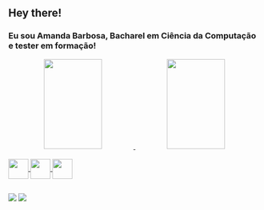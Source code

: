 ## Hey there!

### Eu sou Amanda Barbosa, Bacharel em Ciência da Computação e tester em formação!
<div align="center">
  <a href="https://github.com/amandaolb">
  <img height="180em" width="48%" src="https://github-readme-stats.vercel.app/api?username=amandaolb&show_icons=true&theme=moltack&include_all_commits=true&count_private=true"/>
  <img height="180em" width="48%" src="https://github-readme-stats.vercel.app/api/top-langs/?username=amandaolb&layout=compact&langs_count=7&theme=moltack"/>
</div>
<div style="display: inline_block"><br>
<img height="40" align="center" src="https://cdn.jsdelivr.net/gh/devicons/devicon/icons/java/java-original-wordmark.svg" />
<img height="40" align="center" src="https://cdn.jsdelivr.net/gh/devicons/devicon/icons/mysql/mysql-plain-wordmark.svg" />
<img height="40" align="center" src="https://cdn.jsdelivr.net/gh/devicons/devicon/icons/javascript/javascript-original.svg" />
          


</div>

##

<div> 
  <!-- <a href="https://instagram.com/amanda.olb" target="_blank"><img src="https://img.shields.io/badge/-Instagram-%23E4405F?style=for-the-badge&logo=instagram&logoColor=white" target="_blank"></a> -->
  <a href = "mailto:amandaoliveirabr@gmail.com"><img src="https://img.shields.io/badge/-Gmail-%23333?style=for-the-badge&logo=gmail&logoColor=white" target="_blank"></a>
  <a href="https://www.linkedin.com/in/amandaobarbosa" target="_blank"><img src="https://img.shields.io/badge/-LinkedIn-%230077B5?style=for-the-badge&logo=linkedin&logoColor=white" target="_blank"></a> 
</div>
